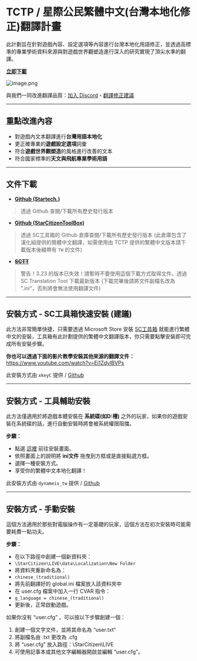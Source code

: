 # TCTP / 星際公民繁體中文(台灣本地化修正)翻譯計畫
此計劃旨在針對遊戲內容、設定選項等內容進行台灣本地化用語修正，並透過高標準的專業學術資料來源與對遊戲世界觀塑造進行深入的研究實現了頂尖水準的翻譯。

[**立即下載**](https://sctranslator.danidomen.com/download?locale=cn_traditional&hash=4ff20a445456db1ef318f3b1c000b481)

![image.png](https://s2.loli.net/2024/05/10/fQjzaOGX9UstqBN.jpg)

與我們一同改進翻譯品質：[加入 Discord](https://discord.gg/4YKMayH2AD)・[翻譯修正建議](https://forms.office.com/r/f8WGe7zjTX)

---

## **重點改進內容**
- 對遊戲內文本翻譯進行**台灣用語本地化**
- 更正確專業的**遊戲設定選項**詞彙
- 符合**遊戲世界觀塑造**的風格進行改善的文本
- 符合國家標準的**天文與飛航專業學術用語**

---

## **文件下載**
- [**Github (Startech.)**](https://github.com/everland-3769/StarCitizen-TCTP/releases)
> 透過 Github 查閱/下載所有歷史發行版本

- [**Github (StarCitizenToolBox)**](https://github.com/everland-3769/StarCitizen-TCTP/releases)
> 透過 SC工具箱的 Github 倉庫查閱/下載所有歷史發行版本 (此倉庫包含了漢化組提供的簡體中文翻譯，如需使用由 TCTP 提供的繁體中文版本請下載版本後綴帶有 `TW` 的文件)

- ~~[**SCTT**](https://sctranslator.danidomen.com/download?locale=cn_traditional&hash=4ff20a445456db1ef318f3b1c000b481)~~
> 警告！3.23 的版本已失效！請暫時不要使用這個下載方式取得文件。透過 SC Translation Tool 下載最新版本 (下載完畢後請將文件副檔名改為 ".ini"，否則將會無法使用翻譯文件)

---

## **安裝方式** - SC工具箱快速安裝 (建議)
此方法非常簡單快捷，只需要透過 Microsoft Store 安裝 [SC工具箱](https://apps.microsoft.com/detail/9nf3swfwnkl1?ocid=pdpshare&hl=zh-tw&gl=US) 就能進行繁體中文的安裝，工具箱有此計劃提供的繁體中文翻譯版本，你只需要點擊安裝即可完成所有安裝步驟。

**你也可以透過下面的影片教學安裝其他來源的翻譯文件：**
https://www.youtube.com/watch?v=Ei1ZdvlBVPs

此安裝方式由 `xkeyC` 提供 / [Github](https://github.com/StarCitizenToolBox)

---

## **安裝方式** - 工具輔助安裝
此方法僅適用於將遊戲本體安裝在 **系統碟(如D:槽)** 之外的玩家，如果你的遊戲安裝在系統碟的話，進行自動安裝時將會被系統權限阻擋。

**步驟：**
- 點選 [這裡](https://hsinyu-chen.github.io/SC-localization-installer/public/) 前往安裝畫面。
- 依照畫面上的說明將 **ini文件** 拖曳到方框或是直接點選方框。
- 選擇一種安裝方式。
- 享受你的繁體中文本地化翻譯！

此安裝方式由 `dynameis_tw` 提供 / [Github](https://github.com/hsinyu-chen/SC-localization-installer)

---

## **安裝方式** - 手動安裝
這個方法適用於那些對電腦操作有一定基礎的玩家，這個方法在初次安裝時可能需要耗費一點功夫。

**步驟：**
- 在以下路徑中創建一個新資料夾：
 - `\StarCitizen\LIVE\data\Localization\New Folder`
- 將資料夾重新命名為：
 - `chinese_(traditional)`
- 將先前翻譯好的 global.ini 檔案放入該資料夾中
- 在 user.cfg 檔案中加入一行 CVAR 指令：
 - `g_language = chinese_(traditional)`
- 更新後，正常啟動遊戲。

如果你沒有 “user.cfg” ，可以按以下步驟創建一個：
1. 創建一個文字文件，並將其命名為 “user.txt“ 
2. 將副檔名由 .txt 更改為 .cfg
3. 將 “user.cfg” 放入路徑：\StarCitizen\LIVE
4. 可使用記事本或其他文字編輯器開啟並編輯 “user.cfg”。
